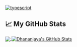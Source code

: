 [![typescript](https://img.shields.io/badge/TypeScript-Fan-FAC151.svg?logo=typescript&logoWidth=20)](https://github.com/dkarandana)

## &#x1f4c8; My GitHub Stats
<a href="https://github.com/dkarandana">

<img align="center" src="https://github-readme-stats.vercel.app/api/top-langs/?username=dkarandana&hide=title_color=ffffff&text_color=c9cacc&icon_color=2bbc8a&bg_color=1d1f21" />
</a>

<a href="https://github.com/dkarandana">
  <img align="center" src="https://github-readme-stats.vercel.app/api?username=dkarandana&show_icons=true&line_height=27&count_private=true&title_color=ffffff&text_color=c9cacc&icon_color=2bbc8a&bg_color=1d1f21" alt="Dhananjaya's GitHub Stats" />
</a>